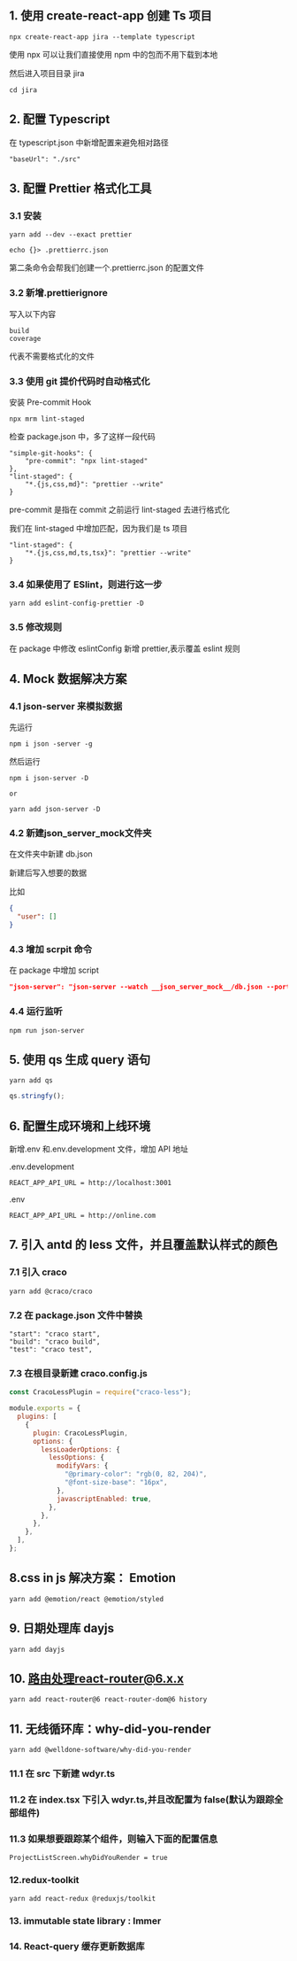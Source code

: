 ## 1. 使用 create-react-app 创建 Ts 项目

```
npx create-react-app jira --template typescript
```

使用 npx 可以让我们直接使用 npm 中的包而不用下载到本地

然后进入项目目录 jira

```
cd jira
```

## 2. 配置 Typescript

在 typescript.json 中新增配置来避免相对路径

```
"baseUrl": "./src"
```

## 3. 配置 Prettier 格式化工具

### 3.1 安装

```
yarn add --dev --exact prettier

echo {}> .prettierrc.json

```

第二条命令会帮我们创建一个.prettierrc.json 的配置文件

### 3.2 新增.prettierignore

写入以下内容

```
build
coverage
```

代表不需要格式化的文件

### 3.3 使用 git 提价代码时自动格式化

安装 Pre-commit Hook

```
npx mrm lint-staged
```

检查 package.json 中，多了这样一段代码

```
"simple-git-hooks": {
    "pre-commit": "npx lint-staged"
},
"lint-staged": {
    "*.{js,css,md}": "prettier --write"
}
```

pre-commit 是指在 commit 之前运行 lint-staged 去进行格式化

我们在 lint-staged 中增加匹配，因为我们是 ts 项目

```
"lint-staged": {
    "*.{js,css,md,ts,tsx}": "prettier --write"
}

```

### 3.4 如果使用了 ESlint，则进行这一步

```
yarn add eslint-config-prettier -D
```

### 3.5 修改规则

在 package 中修改 eslintConfig 新增 prettier,表示覆盖 eslint 规则

## 4. Mock 数据解决方案

### 4.1 json-server 来模拟数据

先运行

```
npm i json -server -g
```

然后运行

```
npm i json-server -D

or

yarn add json-server -D
```

### 4.2 新建**json_server_mock**文件夹

在文件夹中新建 db.json

新建后写入想要的数据

比如

```json
{
  "user": []
}
```

### 4.3 增加 scrpit 命令

在 package 中增加 script

```json
"json-server": "json-server --watch __json_server_mock__/db.json --port 3001"
```

### 4.4 运行监听

```
npm run json-server
```

## 5. 使用 qs 生成 query 语句

```
yarn add qs
```

```js
qs.stringfy();
```

## 6. 配置生成环境和上线环境

新增.env 和.env.development 文件，增加 API 地址

.env.development

```
REACT_APP_API_URL = http://localhost:3001
```

.env

```
REACT_APP_API_URL = http://online.com
```

## 7. 引入 antd 的 less 文件，并且覆盖默认样式的颜色

### 7.1 引入 craco

```
yarn add @craco/craco
```

### 7.2 在 package.json 文件中替换

```
"start": "craco start",
"build": "craco build",
"test": "craco test",
```

### 7.3 在根目录新建 craco.config.js

```js
const CracoLessPlugin = require("craco-less");

module.exports = {
  plugins: [
    {
      plugin: CracoLessPlugin,
      options: {
        lessLoaderOptions: {
          lessOptions: {
            modifyVars: {
              "@primary-color": "rgb(0, 82, 204)",
              "@font-size-base": "16px",
            },
            javascriptEnabled: true,
          },
        },
      },
    },
  ],
};
```

## 8.css in js 解决方案： Emotion

```
yarn add @emotion/react @emotion/styled
```

## 9. 日期处理库 dayjs

```
yarn add dayjs
```

## 10. 路由处理react-router@6.x.x

```
yarn add react-router@6 react-router-dom@6 history
```

## 11. 无线循环库：why-did-you-render

```
yarn add @welldone-software/why-did-you-render
```

### 11.1 在 src 下新建 wdyr.ts

### 11.2 在 index.tsx 下引入 wdyr.ts,并且改配置为 false(默认为跟踪全部组件)

### 11.3 如果想要跟踪某个组件，则输入下面的配置信息

```
ProjectListScreen.whyDidYouRender = true
```

### 12.redux-toolkit

```
yarn add react-redux @reduxjs/toolkit
```

### 13. immutable state library : Immer

### 14. React-query 缓存更新数据库

```

```
